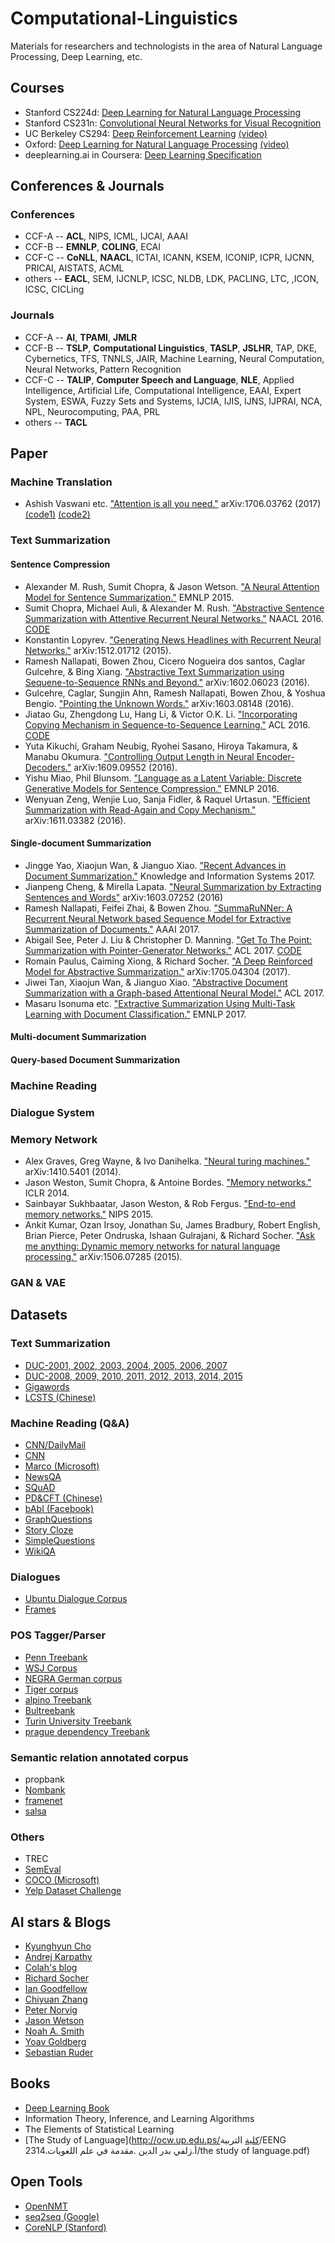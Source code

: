 # Computational-Linguistics
Materials for researchers and technologists in the area of Natural Language Processing, Deep Learning, etc.


## Courses ##
* Stanford CS224d: [Deep Learning for Natural Language Processing](http://cs224d.stanford.edu/ "CS224d")
* Stanford CS231n: [Convolutional Neural Networks for Visual Recognition](http://cs231n.stanford.edu/ "CS231n") 
* UC Berkeley CS294: [Deep Reinforcement Learning](http://rll.berkeley.edu/deeprlcourse/ "CS294") [(video)](https://www.youtube.com/watch?v=8jQIKgTzQd4&list=PLkFD6_40KJIwTmSbCv9OVJB3YaO4sFwkX/ "CS294 video")
* Oxford: [Deep Learning for Natural Language Processing](http://www.cs.ox.ac.uk/teaching/courses/2016-2017/dl/) [(video)](https://www.youtube.com/watch?v=RP3tZFcC2e8&list=PL613dYIGMXoZBtZhbyiBqb0QtgK6oJbpm)
* deeplearning.ai in Coursera: [Deep Learning Specification](https://www.coursera.org/learn/neural-networks-deep-learning/lecture/)
## Conferences & Journals ##
### Conferences ###
* CCF-A -- **ACL**, NIPS, ICML, IJCAI, AAAI
* CCF-B -- **EMNLP**, **COLING**, ECAI
* CCF-C -- **CoNLL**, **NAACL**, ICTAI, ICANN, KSEM, ICONIP, ICPR, IJCNN, PRICAI, AISTATS, ACML
* others -- **EACL**, SEM, IJCNLP, ICSC, NLDB, LDK, PACLING, LTC, ,ICON, ICSC, CICLing
### Journals ###
* CCF-A -- **AI**, **TPAMI**, **JMLR**
* CCF-B -- **TSLP**, **Computational Linguistics**, **TASLP**, **JSLHR**, TAP, DKE, Cybernetics, TFS, TNNLS, JAIR, Machine Learning, Neural Computation, Neural Networks, Pattern Recognition
* CCF-C -- **TALIP**, **Computer Speech and Language**, **NLE**, Applied Intelligence, Artificial Life, Computational Intelligence, EAAI, Expert System, ESWA, Fuzzy Sets and Systems, IJCIA, IJIS, IJNS, IJPRAI, NCA, NPL, Neurocomputing, PAA, PRL
* others -- **TACL**
## Paper ##
### Machine Translation ###
* Ashish Vaswani etc. ["Attention is all you need."](https://arxiv.org/pdf/1706.03762.pdf) arXiv:1706.03762 (2017) [(code1)](https://github.com/tensorflow/tensor2tensor) [(code2)](https://github.com/Kyubyong/transformer) 
### Text Summarization ###
#### Sentence Compression ####
* Alexander M. Rush, Sumit Chopra, & Jason Wetson. ["A Neural Attention Model for Sentence Summarization."](https://arxiv.org/pdf/1509.00685.pdf) EMNLP 2015.
* Sumit Chopra, Michael Auli, & Alexander M. Rush. ["Abstractive Sentence Summarization with Attentive Recurrent Neural Networks."](http://nlp.seas.harvard.edu/papers/naacl16_summary.pdf) NAACL 2016. [CODE](http://github.com/facebook/namas)
* Konstantin Lopyrev. ["Generating News Headlines with Recurrent Neural Networks."](https://nlp.stanford.edu/courses/cs224n/2015/reports/1.pdf) arXiv:1512.01712 (2015).
* Ramesh Nallapati, Bowen Zhou, Cicero Nogueira dos santos, Caglar Gulcehre, & Bing Xiang. ["Abstractive Text Summarization using Sequene-to-Sequence RNNs and Beyond."](https://arxiv.org/pdf/1602.06023.pdf) arXiv:1602.06023 (2016).
* Gulcehre, Caglar, Sungjin Ahn, Ramesh Nallapati, Bowen Zhou, & Yoshua Bengio. ["Pointing the Unknown Words."](https://arxiv.org/pdf/1603.08148.pdf) arXiv:1603.08148 (2016).
* Jiatao Gu, Zhengdong Lu, Hang Li, & Victor O.K. Li. ["Incorporating Copying Mechanism in Sequence-to-Sequence Learning."](https://arxiv.org/pdf/1603.06393.pdf) ACL 2016. [CODE](https://github.com/MultiPath/CopyNet)
* Yuta Kikuchi, Graham Neubig, Ryohei Sasano, Hiroya Takamura, & Manabu Okumura. ["Controlling Output Length in Neural Encoder-Decoders."](https://arxiv.org/pdf/1609.09552.pdf) arXiv:1609.09552 (2016).
* Yishu Miao, Phil Blunsom. ["Language as a Latent Variable: Discrete Generative Models for Sentence Compression."](https://arxiv.org/pdf/1609.07317.pdf) EMNLP 2016.
* Wenyuan Zeng, Wenjie Luo, Sanja Fidler, & Raquel Urtasun. ["Efficient Summarization with Read-Again and Copy Mechanism."](https://openreview.net/pdf?id=HJPmdP9le) arXiv:1611.03382 (2016).
#### Single-document Summarization ####
* Jingge Yao, Xiaojun Wan, & Jianguo Xiao. ["Recent Advances in Document Summarization."](http://www.icst.pku.edu.cn/lcwm/wanxj/files/summ_survey_draft.pdf) Knowledge and Information Systems 2017.
* Jianpeng Cheng, & Mirella Lapata. ["Neural Summarization by Extracting Sentences and Words"](https://arxiv.org/pdf/1603.07252.pdf) arXiv:1603.07252 (2016)
* Ramesh Nallapati, Feifei Zhai, & Bowen Zhou. ["SummaRuNNer: A Recurrent Neural Network based Sequence Model for Extractive Summarization of Documents."](https://arxiv.org/pdf/1611.04230.pdf) AAAI 2017.
* Abigail See, Peter J. Liu & Christopher D. Manning. ["Get To The Point: Summarization with Pointer-Generator Networks."](https://nlp.stanford.edu/pubs/see2017get.pdf) ACL 2017. [CODE](https://github.com/abisee/pointer-generator)
* Romain Paulus, Caiming Xiong, & Richard Socher. ["A Deep Reinforced Model for Abstractive Summarization."](https://arxiv.org/pdf/1705.04304.pdf) arXiv:1705.04304 (2017).
* Jiwei Tan, Xiaojun Wan, & Jianguo Xiao. ["Abstractive Document Summarization with a Graph-based Attentional Neural Model."](http://aclweb.org/anthology/P/P17/P17-1108.pdf) ACL 2017.
* Masaru Isonuma etc. ["Extractive Summarization Using Multi-Task Learning with Document Classification."](http://aclweb.org/anthology/D17-1222) EMNLP 2017.
#### Multi-document Summarization ####
#### Query-based Document Summarization ####
### Machine Reading ###
### Dialogue System ###
### Memory Network ###
* Alex Graves, Greg Wayne, & Ivo Danihelka. ["Neural turing machines."](https://arxiv.org/pdf/1410.5401.pdf) arXiv:1410.5401 (2014).
* Jason Weston, Sumit Chopra, & Antoine Bordes. ["Memory networks."](https://arxiv.org/pdf/1410.3916.pdf) ICLR 2014.
* Sainbayar Sukhbaatar, Jason Weston, & Rob Fergus. ["End-to-end memory networks."](https://arxiv.org/pdf/1503.08895.pdf) NIPS 2015.
* Ankit Kumar, Ozan Irsoy, Jonathan Su, James Bradbury, Robert English, Brian Pierce, Peter Ondruska, Ishaan Gulrajani, & Richard Socher. ["Ask me anything: Dynamic memory networks for natural language processing."](https://arxiv.org/pdf/1506.07285.pdf) arXiv:1506.07285 (2015).
### GAN & VAE ###
## Datasets ##
### Text Summarization ###
* [DUC-2001, 2002, 2003, 2004, 2005, 2006, 2007](http://www-nlpir.nist.gov/projects/duc/data.html)
* [DUC-2008, 2009, 2010, 2011, 2012, 2013, 2014, 2015](http://tac.nist.gov/data/)
* [Gigawords](https://catalog.ldc.upenn.edu/LDC2012T21)
* [LCSTS (Chinese)](http://icrc.hitsz.edu.cn/Article/show/139.html)
### Machine Reading (Q&A) ###
* [CNN/DailyMail](http://cs.nyu.edu/~kcho/DMQA/)
* [CNN](http://datasets.maluuba.com/NewsQA)
* [Marco (Microsoft)](http://www.msmarco.org/)
* [NewsQA](https://github.com/Maluuba/newsqa)
* [SQuAD](https://www.aclweb.org/anthology/D16-1264)
* [PD&CFT (Chinese)](http://www.hfl-tek.com/chinese-rc/)
* [bAbI (Facebook)](https://research.fb.com/downloads/babi/)
* [GraphQuestions](https://github.com/ysu1989/GraphQuestions)
* [Story Cloze](http://cs.rochester.edu/nlp/rocstories/)
* [SimpleQuestions](http://suo.im/2eiX0O)
* [WikiQA](http://suo.im/3aJVyp)
### Dialogues ###
* [Ubuntu Dialogue Corpus](http://suo.im/2pbKCC)
* [Frames](http://datasets.maluuba.com/Frames)
### POS Tagger/Parser ###
* [Penn Treebank](http://www.cis.upenn.edu/~treebank/home.html)
* [WSJ Corpus](https://catalog.ldc.upenn.edu/LDC2000T43)
* [NEGRA German corpus](http://www.coli.uni-saarland.de/projects/sfb378/negra-corpus/)
* [Tiger corpus](http://www.ims.uni-stuttgart.de/projekte/TIGER/TIGERCorpus/)
* [alpino Treebank](http://odur.let.rug.nl/~vannoord/trees/)
* [Bultreebank](http://www.bultreebank.org/)
* [Turin University Treebank](http://www.di.unito.it/~tutreeb/)
* [prague dependency Treebank](http://ufal.mff.cuni.cz/pdt2.0/)
### Semantic relation annotated corpus ###
* propbank 
* [Nombank](http://nlp.cs.nyu.edu/meyers/NomBank.html)
* [framenet](http://framenet.icsi.berkeley.edu/)
* [salsa](http://www.coli.uni-saarland.de/projects/salsa/page.php?id=index)
### Others ###
* TREC
* [SemEval](http://alt.qcri.org/semeval2017/index.php?id=tasks)
* [COCO (Microsoft)](http://mscoco.org/)
* [Yelp Dataset Challenge](https://www.yelp.com/dataset_challenge)

## AI stars & Blogs ##
* [Kyunghyun Cho](http://www.kyunghyuncho.me/home)
* [Andrej Karpathy](http://karpathy.github.io/)
* [Colah's blog](http://colah.github.io/posts/2015-08-Understanding-LSTMs/)
* [Richard Socher](http://www.socher.org/)
* [Ian Goodfellow](http://www.iangoodfellow.com/)
* [Chiyuan Zhang](http://pluskid.org/)
* [Peter Norvig](http://norvig.com/)
* [Jason Wetson](http://www.thespermwhale.com/jaseweston/)
* [Noah A. Smith](http://homes.cs.washington.edu/~nasmith/)
* [Yoav Goldberg](https://www.cs.bgu.ac.il/~yoavg/uni/)
* [Sebastian Ruder](http://ruder.io/#open)
## Books ##
* [Deep Learning Book](http://www.deeplearningbook.org/)
* Information Theory, Inference, and Learning Algorithms
* The Elements of Statistical Learning
* [The Study of Language](http://ocw.up.edu.ps/كلية التربية/EENG 2314.أ.زلفي بدر الدين .مقدمة في علم اللغويات/the study of language.pdf)
## Open Tools ##
* [OpenNMT](http://opennmt.net/Models/ "OpenNMT")
* [seq2seq (Google)](https://google.github.io/seq2seq/ "seq2seq")
* [CoreNLP (Stanford)](https://stanfordnlp.github.io/CoreNLP/ "CoreNLP")

